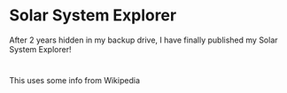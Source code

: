 # Solar System Explorer
After 2 years hidden in my backup drive, I have finally published my Solar System Explorer!
#
This uses some info from Wikipedia
